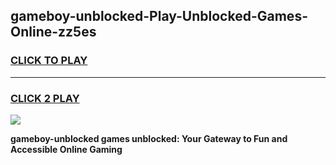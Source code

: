 
## gameboy-unblocked-Play-Unblocked-Games-Online-zz5es
<h3>
<a href="https://premium76.site?title=gameboy-unblocked&ref=25A">CLICK TO PLAY</a></h3>
<hr>

<h3>
<a href="https://premium76.site?title=gameboy-unblocked&ref=25A">CLICK 2 PLAY</a>
  
</h3>

<a href="https://premium76.site?title=gameboy-unblocked&ref=25A"><img src="https://clearcache.store/games.png"></a>


**gameboy-unblocked games unblocked: Your Gateway to Fun and Accessible Online Gaming**
